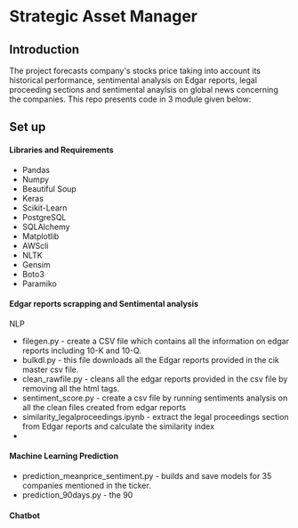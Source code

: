 # Strategic Asset Manager

## Introduction
The project forecasts company's stocks price taking into account its historical performance, sentimental analysis on Edgar reports, legal proceeding sections and sentimental anaylsis on global news concerning the companies.
This repo presents code in 3 module given below:

## Set up
#### Libraries and Requirements

* Pandas
* Numpy
* Beautiful Soup
* Keras
* Scikit-Learn
* PostgreSQL
* SQLAlchemy
* Matplotlib
* AWScli
* NLTK
* Gensim
* Boto3
* Paramiko

#### Edgar reports scrapping and Sentimental analysis
NLP

 * filegen.py - create a CSV file which contains all the information on edgar reports including 10-K and 10-Q.
 * bulkdl.py - this file downloads all the Edgar reports provided in the cik master csv file. 
 * clean_rawfile.py - cleans all the edgar reports provided in the csv file by removing all the html tags.
 * sentiment_score.py - create a csv file by running sentiments analysis on all the clean files created from edgar reports
 * similarity_legalproceedings.ipynb - extract the legal proceedings section from Edgar reports and calculate the similarity index
 *  


#### Machine Learning Prediction
 
 * prediction_meanprice_sentiment.py - builds and save models for 35 companies mentioned in the ticker. 
 * prediction_90days.py -  the 90
#### Chatbot

